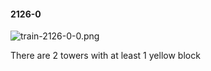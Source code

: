#### 2126-0
![train-2126-0-0.png](https://github.com/lil-lab/nlvr/raw/master/nlvr/train/images/23/train-2126-0-0.png "train-2126-0-0.png")

There are 2 towers with at least 1 yellow block